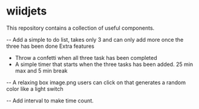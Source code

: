 # wiidjets
This repository contains a collection of useful components.



-- Add a simple to do list, takes only 3 and can only add more once the three has been done
Extra features
- Throw a confetti when all three task has been completed
- A simple timer that starts when the three tasks has been added. 25 min max and 5 min break


-- A relaxing box image.png users can click on that generates a random color like a light switch

-- Add interval to make time count.

<!-- 
                    <div class="coin">
                        <div class="coin-designs">
                            <img src="https://cryptologos.cc/logos/ethereum-eth-logo.svg?v=031" alt="Bitcoin Logo">
                            <h1>Ethereum</h1>
                        </div>

                        <div class="coin-movement">
                            <h2>$3,143</h2>
                        </div>
                    </div>

                    <div class="coin">
                        <div class="coin-designs">
                            <img src="https://cryptologos.cc/logos/solana-sol-logo.svg?v=031" alt="Bitcoin Logo">
                            <h1>Solana</h1>
                        </div>

                        <div class="coin-movement">
                            <h2>$142</h2>
                        </div>
                    </div> -->